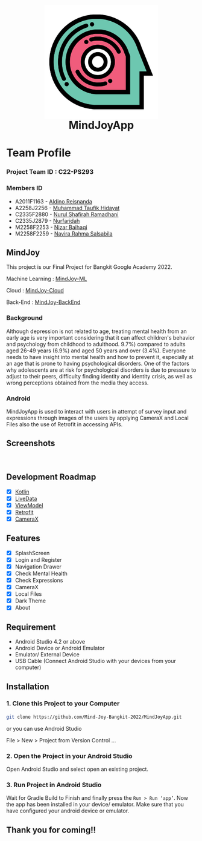 <h1 align="center">
  <img align="center" src="/misc/img/icon.png"  width="300"></img>
  <br> 
  MindJoyApp
</h1>



# Team Profile
### Project Team ID : C22-PS293
### Members ID
* A2011F1163 - [Aldino Reisnanda](https://github.com/Sumiyarang)
* A2258J2256 - [Muhammad Taufik Hidayat](https://github.com/Taufik322)
* C2335F2880 - [Nurul Shafirah Ramadhani](https://github.com/NurulShafirah13)
* C2335J2879 - [Nurfaridah](https://github.com/nhufaridah)
* M2258F2253 - [Nizar Baihaqi](https://github.com/n11bhq)
* M2258F2259 - [Navira Rahma Salsabila](https://github.com/navirars)



## MindJoy
This project is our Final Project for Bangkit Google Academy 2022.

Machine Learning : [MindJoy-ML](https://github.com/Mind-Joy-Bangkit-2022/MindJoyApp-MachineLearningModels)

Cloud : [MindJoy-Cloud](https://github.com/Mind-Joy-Bangkit-2022/mindjoy-cc)

Back-End : [MindJoy-BackEnd](https://github.com/Mind-Joy-Bangkit-2022/MindJoy-BackEnd)

### Background

Although depression is not related to age, treating mental health from an early age is
very important considering that it can affect children's behavior and psychology from
childhood to adulthood. 9.7%) compared to adults aged 26-49 years (6.9%) and aged 50 years
and over (3.4%). Everyone needs to have insight into mental health and how to prevent it,
especially at an age that is prone to having psychological disorders. One of the factors why
adolescents are at risk for psychological disorders is due to pressure to adjust to their peers,
difficulty finding identity and identity crisis, as well as wrong perceptions obtained from the
media they access.

### Android 

MindJoyApp is used to interact with users in attempt of survey input and expressions through images of the users by applying CameraX and Local Files
also the use of Retrofit in accessing APIs.


## Screenshots

<p align="center">
  <img src="" width="">
</p>


## Development Roadmap

- [x] [Kotlin](https://kotlinlang.org/)
- [x] [LiveData](https://developer.android.com/topic/libraries/architecture/livedata)
- [x] [ViewModel](https://developer.android.com/topic/libraries/architecture/viewmodel)
- [x] [Retrofit](https://square.github.io/retrofit/)
- [x] [CameraX](https://developer.android.com/training/camerax)

## Features

- [x] SplashScreen
- [x] Login and Register
- [x] Navigation Drawer
- [x] Check Mental Health 
- [x] Check Expressions
- [x] CameraX
- [x] Local Files 
- [x] Dark Theme  
- [X] About 

## Requirement

* Android Studio 4.2 or above
* Android Device or Android Emulator 
* Emulator/ External Device
* USB Cable (Connect Android Studio with your devices from your computer)

## Installation

### 1. Clone this Project to your Computer
```bash
git clone https://github.com/Mind-Joy-Bangkit-2022/MindJoyApp.git
```
or you can use Android Studio 

File > New > Project from Version Control ...

### 2. Open the Project in your Android Studio
Open Android Studio and select open an existing project.

### 3. Run Project in Android Studio
Wait for Gradle Build to Finish and finally press the `Run > Run ‘app’`. 
Now the app has been installed in your device/ emulator. 
Make sure that you have configured your android device or emulator.

## Thank you for coming!!
